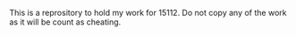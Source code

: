 This is a reprository to hold my work for 15112. Do not copy any of the work as it will be count as cheating.
